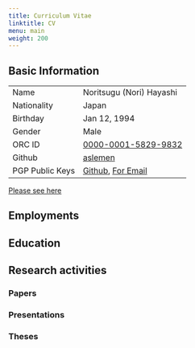 ```yaml
---
title: Curriculum Vitae
linktitle: CV
menu: main
weight: 200
---
```

## Basic Information

|           |                     | 
| --------- | ------------------- | 
| Name      | Noritsugu (Nori) Hayashi | 
| Nationality      | Japan                | 
| Birthday  | Jan 12, 1994           | 
| Gender      | Male                  | 
| ORC ID    | [0000-0001-5829-9832](https://orcid.org/0000-0001-5829-9832) |
| Github   | [aslemen](https://github.com/aslemen) |
| PGP Public Keys | [Github](https://github.com/aslemen.gpg), [For Email](https://bit.ly/3mWapz2) | 

[Please see here](https://github.com/aslemen/academic-works)

## Employments

## Education

## Research activities
### Papers
### Presentations
### Theses
